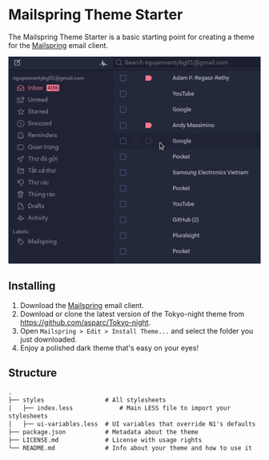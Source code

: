 # Mailspring Theme Starter

The Mailspring Theme Starter is a basic starting point for creating a theme for
the [Mailspring](http://www.getmailspring.com/) email client.

<img src="./screenshot/Tokyo-night.png"/>

## Installing

1. Download the [Mailspring](https://getmailspring.com/) email client.
2. Download or clone the latest version of the Tokyo-night theme from <https://github.com/asparc/Tokyo-night>.
3. Open `Mailspring > Edit > Install Theme...` and select the folder you just downloaded.
4. Enjoy a polished dark theme that's easy on your eyes!

## Structure

```
.
├── styles                 # All stylesheets
|   ├── index.less             # Main LESS file to import your stylesheets
│   ├── ui-variables.less  # UI variables that override N1's defaults
├── package.json           # Metadata about the theme
├── LICENSE.md             # License with usage rights
└── README.md              # Info about your theme and how to use it
```
